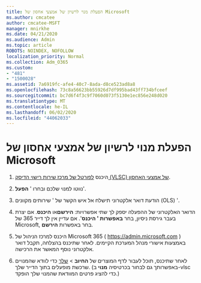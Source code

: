 ```yaml
---
title: הפעלת מנוי לרשיון של אמצעי אחסון של Microsoft
ms.author: cmcatee
author: cmcatee-MSFT
manager: mnirkhe
ms.date: 04/21/2020
ms.audience: Admin
ms.topic: article
ROBOTS: NOINDEX, NOFOLLOW
localization_priority: Normal
ms.collection: Adm_O365
ms.custom:
- "481"
- "1500028"
ms.assetid: 7a6919fc-afe4-40c7-8ada-d8ce523ad8a8
ms.openlocfilehash: 73c8a56623bb55926d7df995bad43ff734bfceef
ms.sourcegitcommit: bc7d6f4f3c9f7060d073f5130e1ec856e248d020
ms.translationtype: MT
ms.contentlocale: he-IL
ms.lasthandoff: 06/02/2020
ms.locfileid: "44062033"
---
```

# <a name="activating-a-microsoft-volume-license-subscription"></a>הפעלת מנוי לרשיון של אמצעי אחסון של Microsoft

1. היכנס [לפורטל של מרכז שירות רישוי הדיסק (VLSC) של אמצעי האחסון](https://go.microsoft.com/fwlink/p/?LinkId=329762).

2. נווטו למנוי שלכם ובחרו ' **הפעל**'.

3. הודעת דואר אלקטרוני תישלח אל איש הקשר של ' שירותים מקוונים (OLS) '.

4. הדואר האלקטרוני של ההפעלה יספק לך שתי אפשרויות: **הירשם**או **היכנס**. אם יצרת בעבר גירסת ניסיון, בחר **באפשרות ' היכנס**'. אם עדיין אין לך דייר 365 של Microsoft, בחר באפשרות **הירשם**.

5. היכנס למרכז הניהול של Microsoft 365 ( https://admin.microsoft.com ) באמצעות אישורי מנהל המערכת הקיימים. לאחר שתיכנס בהצלחה, תקבל דואר אלקטרוני נוסף המאשר את הרכישה.

6. לאחר שתיכנס, תוכל לעבור לדף המוצרים של **החיוב** \> [שלך](https://go.microsoft.com/fwlink/p/?linkid=842054) כדי לוודא שהמנויים שרכשת מופעלים בתוך הדייר שלך. (באפשרותך גם לבחור בכרטיסיה **מנוי** ב-vlsc כדי להציג פרטים המוודאת שהמנוי שלך הופקד.)
